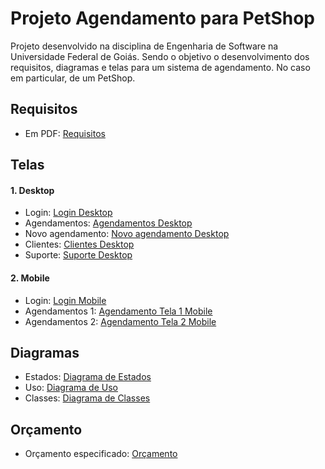 # Projeto Agendamento para PetShop
Projeto desenvolvido na disciplina de Engenharia de Software na Universidade Federal de Goiás. Sendo o objetivo o desenvolvimento dos requisitos, diagramas e telas para um sistema de agendamento. No caso em particular, de um PetShop.

Requisitos
-------
- Em PDF: [Requisitos]

Telas
-------
<h4> 1. Desktop </h4>

* Login: [Login Desktop]
* Agendamentos: [Agendamentos Desktop]
* Novo agendamento: [Novo agendamento Desktop]
* Clientes: [Clientes Desktop]
* Suporte: [Suporte Desktop]

<h4> 2. Mobile </h4> 

- Login: [Login Mobile]
- Agendamentos 1: [Agendamento Tela 1 Mobile]
- Agendamentos 2: [Agendamento Tela 2 Mobile]

Diagramas
---------
- Estados: [Diagrama de Estados]
- Uso: [Diagrama de Uso]
- Classes: [Diagrama de Classes]

Orçamento
----------
- Orçamento especificado: [Orçamento]

[Login Desktop]: https://github.com/lucianovianna/AgendamentoPetShopES/blob/master/telasDesktop/1Login.png
[Agendamentos Desktop]: https://github.com/lucianovianna/AgendamentoPetShopES/blob/master/telasDesktop/2Agendamentos.png
[Novo agendamento Desktop]: https://github.com/lucianovianna/AgendamentoPetShopES/blob/master/telasDesktop/3NovoAgendamento.png
[Clientes Desktop]: https://github.com/lucianovianna/AgendamentoPetShopES/blob/master/telasDesktop/4Clientes.png
[Suporte Desktop]: https://github.com/lucianovianna/AgendamentoPetShopES/blob/master/telasDesktop/5Suporte.png
[Login Mobile]: https://github.com/lucianovianna/AgendamentoPetShopES/blob/master/telasMobile/1Login.png
[Agendamento Tela 1 Mobile]: https://github.com/lucianovianna/AgendamentoPetShopES/blob/master/telasMobile/2Agendamento1.png
[Agendamento Tela 2 Mobile]: https://github.com/lucianovianna/AgendamentoPetShopES/blob/master/telasMobile/3Agendamento2.png
[Diagrama de Classes]: https://github.com/lucianovianna/AgendamentoPetShopES/blob/master/diagramaClasses.png
[Diagrama de Uso]:  https://github.com/lucianovianna/AgendamentoPetShopES/blob/master/diagramaUso.png
[Diagrama de Estados]: https://github.com/lucianovianna/AgendamentoPetShopES/blob/master/diagramaEstados.png
[Requisitos]: https://github.com/lucianovianna/AgendamentoPetShopES/blob/master/requisitos.pdf
[Orçamento]: https://github.com/lucianovianna/AgendamentoPetShopES/blob/master/orcamento.md
